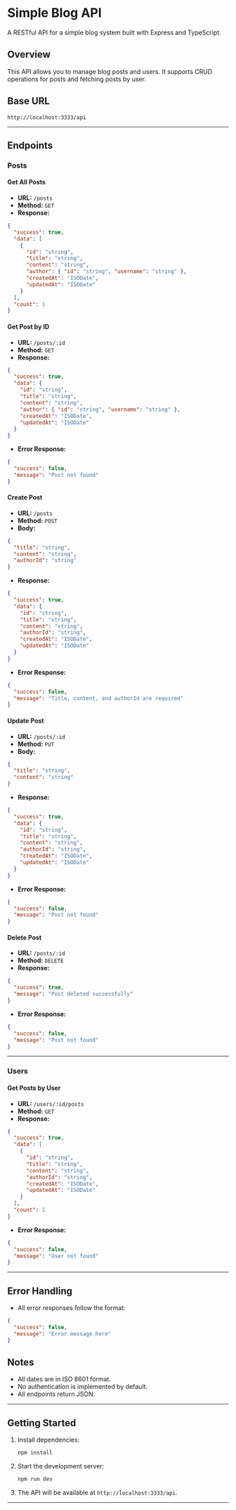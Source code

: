 # Simple Blog API

A RESTful API for a simple blog system built with Express and TypeScript.

## Overview
This API allows you to manage blog posts and users. It supports CRUD operations for posts and fetching posts by user.

## Base URL
```
http://localhost:3333/api
```

---

## Endpoints

### Posts

#### Get All Posts
- **URL:** `/posts`
- **Method:** `GET`
- **Response:**
```json
{
  "success": true,
  "data": [
    {
      "id": "string",
      "title": "string",
      "content": "string",
      "author": { "id": "string", "username": "string" },
      "createdAt": "ISODate",
      "updatedAt": "ISODate"
    }
  ],
  "count": 1
}
```

#### Get Post by ID
- **URL:** `/posts/:id`
- **Method:** `GET`
- **Response:**
```json
{
  "success": true,
  "data": {
    "id": "string",
    "title": "string",
    "content": "string",
    "author": { "id": "string", "username": "string" },
    "createdAt": "ISODate",
    "updatedAt": "ISODate"
  }
}
```
- **Error Response:**
```json
{
  "success": false,
  "message": "Post not found"
}
```

#### Create Post
- **URL:** `/posts`
- **Method:** `POST`
- **Body:**
```json
{
  "title": "string",
  "content": "string",
  "authorId": "string"
}
```
- **Response:**
```json
{
  "success": true,
  "data": {
    "id": "string",
    "title": "string",
    "content": "string",
    "authorId": "string",
    "createdAt": "ISODate",
    "updatedAt": "ISODate"
  }
}
```
- **Error Response:**
```json
{
  "success": false,
  "message": "Title, content, and authorId are required"
}
```

#### Update Post
- **URL:** `/posts/:id`
- **Method:** `PUT`
- **Body:**
```json
{
  "title": "string",
  "content": "string"
}
```
- **Response:**
```json
{
  "success": true,
  "data": {
    "id": "string",
    "title": "string",
    "content": "string",
    "authorId": "string",
    "createdAt": "ISODate",
    "updatedAt": "ISODate"
  }
}
```
- **Error Response:**
```json
{
  "success": false,
  "message": "Post not found"
}
```

#### Delete Post
- **URL:** `/posts/:id`
- **Method:** `DELETE`
- **Response:**
```json
{
  "success": true,
  "message": "Post deleted successfully"
}
```
- **Error Response:**
```json
{
  "success": false,
  "message": "Post not found"
}
```

---

### Users

#### Get Posts by User
- **URL:** `/users/:id/posts`
- **Method:** `GET`
- **Response:**
```json
{
  "success": true,
  "data": [
    {
      "id": "string",
      "title": "string",
      "content": "string",
      "authorId": "string",
      "createdAt": "ISODate",
      "updatedAt": "ISODate"
    }
  ],
  "count": 1
}
```
- **Error Response:**
```json
{
  "success": false,
  "message": "User not found"
}
```

---

## Error Handling
- All error responses follow the format:
```json
{
  "success": false,
  "message": "Error message here"
}
```

## Notes
- All dates are in ISO 8601 format.
- No authentication is implemented by default.
- All endpoints return JSON.

---

## Getting Started
1. Install dependencies:
   ```sh
   npm install
   ```
2. Start the development server:
   ```sh
   npm run dev
   ```
3. The API will be available at `http://localhost:3333/api`.

---
